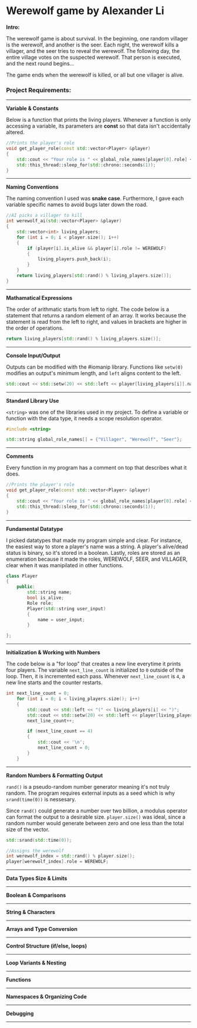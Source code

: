 # Werewolf game by Alexander Li

**Intro:**

The werewolf game is about survival. In the beginning, one random villager is the werewolf, and another is the seer.
Each night, the werewolf kills a villager, and the seer tries to reveal the werewolf. The following day, the entire
village votes on the suspected werewolf. That person is executed, and the next round begins...

The game ends when the werewolf is killed, or all but one villager is alive.


### Project Requirements:

---

**Variable & Constants**

Below is a function that prints the living players. Whenever a function is only accessing a variable, its parameters are **const** so that data isn't accidentally altered.

```cpp
//Prints the player's role
void get_player_role(const std::vector<Player> &player)
{
    std::cout << "Your role is " << global_role_names[player[0].role] << std::endl;
    std::this_thread::sleep_for(std::chrono::seconds(1));   
}
```

---

**Naming Conventions**

The naming convention I used was **snake case**. Furthermore, I gave each variable specific names to avoid bugs later down the road.

```cpp
//AI picks a villager to kill
int werewolf_ai(std::vector<Player> &player)
{
    std::vector<int> living_players;
    for (int i = 0; i < player.size(); i++)
    {
        if (player[i].is_alive && player[i].role != WEREWOLF)
        {
            living_players.push_back(i);
        }
    }
    return living_players[std::rand() % living_players.size()];
}
```
---

**Mathamatical Expressions**

The order of arithmatic starts from left to right. The code below is a statement that returns a random element of an array. It works because the statement is read from the left to right, and values in brackets are higher in the order of operations. 

```cpp
return living_players[std::rand() % living_players.size()];
```


---

**Console Input/Output**

Outputs can be modified with the #iomanip library. Functions like `setw(0)` modifies an output's minimum length, and `left` aligns content to the left.


```cpp
std::cout << std::setw(20) << std::left << player[living_players[i]].name;
```

---

**Standard Library Use**

`<string>` was one of the libraries used in my project. To define a variable or function with the data type, it needs a scope resolution operator.

```cpp
#include <string>

std::string global_role_names[] = {"Villager", "Werewolf", "Seer"};
```
---

**Comments**

Every function in my program has a comment on top that describes what it does.

```cpp
//Prints the player's role
void get_player_role(const std::vector<Player> &player)
{
    std::cout << "Your role is " << global_role_names[player[0].role] << std::endl;
    std::this_thread::sleep_for(std::chrono::seconds(1));   
}
```

---


**Fundamental Datatype**

I picked datatypes that made my program simple and clear. For instance, the easiest way to store a player's name was a string. A player's alive/dead status is binary, so it's stored in a boolean. Lastly, roles are stored as an enumeration because it made the roles, WEREWOLF, SEER, and VILLAGER, clear when it was manipilated in other functions.

```cpp
class Player 
{
    public:
        std::string name;
        bool is_alive;
        Role role;
        Player(std::string user_input)
        {
            name = user_input;
        }

};
```
---

**Initialization & Working with Numbers**

The code below is a "for loop" that creates a new line everytime it prints four players. The variable `next_line_count` is initialized to `0` outside of the loop. Then, it is incremented each pass. Whenever `next_line_count` is `4`, a new line starts and the counter restarts.

```cpp
int next_line_count = 0;
    for (int i = 0; i < living_players.size(); i++)
    {
        std::cout << std::left << "(" << living_players[i] << ")";
        std::cout << std::setw(20) << std::left << player[living_players[i]].name;
        next_line_count++;

        if (next_line_count == 4)
        {
            std::cout << '\n';
            next_line_count = 0;
        }
    }
```

---

**Random Numbers & Formatting Output**

`rand()` is a pseudo-random number generator meaning it's not truly random. The program requires external inputs as a seed which is why `srand(time(0))` is nessesary. 

Since `rand()` could generate a number over two billion, a modulus operator can format the output to a desirable size. `player.size()` was ideal, since a random number would generate between zero and one less than the total size of the vector.

```cpp
std::srand(std::time(0));

//Assigns the werewolf
int werewolf_index = std::rand() % player.size();
player[werewolf_index].role = WEREWOLF;
```

---

**Data Types Size & Limits**

---

**Boolean & Comparisons**

---

**String & Characters**

---

**Arrays and Type Conversion**

---

**Control Structure (if/else, loops)**

---

**Loop Variants & Nesting**



---

**Functions**

---

**Namespaces & Organizing Code**

---

**Debugging**

---

